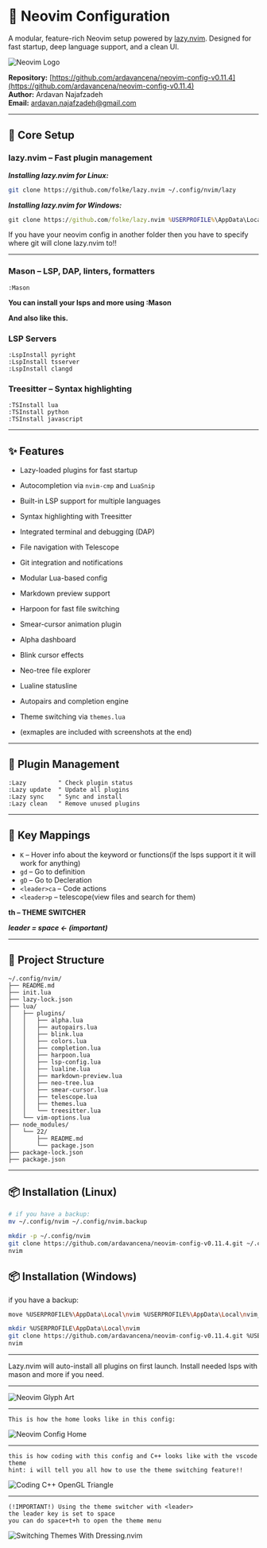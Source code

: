 
# 🧠 Neovim Configuration

A modular, feature-rich Neovim setup powered by [lazy.nvim](https://github.com/folke/lazy.nvim). Designed for fast startup, deep language support, and a clean UI.

![Neovim Logo](assets/nvim.png)

**Repository:** [https://github.com/ardavancena/neovim-config-v0.11.4](https://github.com/ardavancena/neovim-config-v0.11.4)  
**Author:** Ardavan Najafzadeh  
**Email:** ardavan.najafzadeh@gmail.com

---

## 🚀 Core Setup

### lazy.nvim – Fast plugin management

***Installing lazy.nvim for Linux:***
```bash
git clone https://github.com/folke/lazy.nvim ~/.config/nvim/lazy
```
***Installing lazy.nvim for Windows:***
```cmd
git clone https://github.com/folke/lazy.nvim %USERPROFILE%\AppData\Local\nvim\lazy
```

If you have your neovim config in another folder then you have to specify where git will clone lazy.nvim to!!

---

### Mason – LSP, DAP, linters, formatters
```vim
:Mason
```

**You can install your lsps and more using :Mason**

**And also like this.**

### LSP Servers
```vim
:LspInstall pyright
:LspInstall tsserver
:LspInstall clangd
```

### Treesitter – Syntax highlighting
```vim
:TSInstall lua
:TSInstall python
:TSInstall javascript
```

---

## ✨ Features

- Lazy-loaded plugins for fast startup
- Autocompletion via `nvim-cmp` and `LuaSnip`
- Built-in LSP support for multiple languages
- Syntax highlighting with Treesitter
- Integrated terminal and debugging (DAP)
- File navigation with Telescope
- Git integration and notifications
- Modular Lua-based config
- Markdown preview support
- Harpoon for fast file switching
- Smear-cursor animation plugin
- Alpha dashboard
- Blink cursor effects
- Neo-tree file explorer
- Lualine statusline
- Autopairs and completion engine
- Theme switching via `themes.lua`

- (exmaples are included with screenshots at the end)

---

## 🧩 Plugin Management

```vim
:Lazy         " Check plugin status
:Lazy update  " Update all plugins
:Lazy sync    " Sync and install
:Lazy clean   " Remove unused plugins
```

---

## 🧠 Key Mappings

- `K` – Hover info about the keyword or functions(if the lsps support it it will work for anything)
- `gd` – Go to definition
- `gD` – Go to Decleration
- `<leader>ca` – Code actions
- `<leader>p` – telescope(view files and search for them)

**<leader>th – THEME SWITCHER**

***leader = space <- (important)***

---

## 📁 Project Structure

```
~/.config/nvim/
├── README.md
├── init.lua
├── lazy-lock.json
├── lua/
│   ├── plugins/
│   │   ├── alpha.lua
│   │   ├── autopairs.lua
│   │   ├── blink.lua
│   │   ├── colors.lua
│   │   ├── completion.lua
│   │   ├── harpoon.lua
│   │   ├── lsp-config.lua
│   │   ├── lualine.lua
│   │   ├── markdown-preview.lua
│   │   ├── neo-tree.lua
│   │   ├── smear-cursor.lua
│   │   ├── telescope.lua
│   │   ├── themes.lua
│   │   └── treesitter.lua
│   └── vim-options.lua
├── node_modules/
│   └── 22/
│       ├── README.md
│       └── package.json
├── package-lock.json
├── package.json
```

---

## 📦 Installation (Linux)

```bash
# if you have a backup:
mv ~/.config/nvim ~/.config/nvim.backup
```
```bash
mkdir -p ~/.config/nvim
git clone https://github.com/ardavancena/neovim-config-v0.11.4.git ~/.config/nvim
nvim
```

## 📦 Installation (Windows)
if you have a backup:
```bash
move %USERPROFILE%\AppData\Local\nvim %USERPROFILE%\AppData\Local\nvim_backup\
```

```bash
mkdir %USERPROFILE\AppData\Local\nvim
git clone https://github.com/ardavancena/neovim-config-v0.11.4.git %USERPROFILE\AppData\Local\nvim
nvim
```

---

Lazy.nvim will auto-install all plugins on first launch.
Install needed lsps with mason and more if you need.

---

![Neovim Glyph Art](assets/neovim-glyph-art.png)

---

```text
This is how the home looks like in this config:
```

![Neovim Config Home](assets/neovim-home.png)

---

```text
this is how coding with this config and C++ looks like with the vscode theme
hint: i will tell you all how to use the theme switching feature!!
```
![Coding C++ OpenGL Triangle](assets/Coding_OpenGL.png)

---
```text
(!IMPORTANT!) Using the theme switcher with <leader>
the leader key is set to space
you can do space+t+h to open the theme menu
```

![Switching Themes With Dressing.nvim](assets/Switching_Themes.png)

